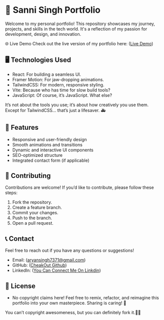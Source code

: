 # 🌟 Sanni Singh Portfolio

Welcome to my personal portfolio! This repository showcases my journey, projects, and skills in the tech world. It's a reflection of my passion for development, design, and innovation.

🌐 Live Demo
Check out the live version of my portfolio here: 
([Live Demo](https://portfolio-sanni.vercel.app/))

## 🖥️ Technologies Used

* React: For building a seamless UI.
* Framer Motion: For jaw-dropping animations.
* TailwindCSS: For modern, responsive styling.
* Vite: Because who has time for slow build tools?
* JavaScript: Of course, it’s JavaScript. What else?

It’s not about the tools you use; it’s about how creatively you use them. Except for TailwindCSS… that’s just a lifesaver. 🚑

## 🎨 Features

- Responsive and user-friendly design
- Smooth animations and transitions
- Dynamic and interactive UI components
- SEO-optimized structure
- Integrated contact form (if applicable)

## 🤝 Contributing
Contributions are welcome! If you’d like to contribute, please follow these steps:

1. Fork the repository.
2. Create a feature branch.
3. Commit your changes.
4. Push to the branch.
5. Open a pull request.

## 📞 Contact
Feel free to reach out if you have any questions or suggestions!

* Email: (aryansingh7371@gmail.com)
* GitHub: ([CheakOut Github](https://github.com/Sanni-Singh))
* LinkedIn: ([You Can Connect Me On Linkdin](https://www.linkedin.com/in/sanni07/))

## 📄 License

* No copyright claims here! Feel free to remix, refactor, and reimagine this portfolio into your own masterpiece. Sharing is caring! 🤝

You can’t copyright awesomeness, but you can definitely fork it.🍴😉

